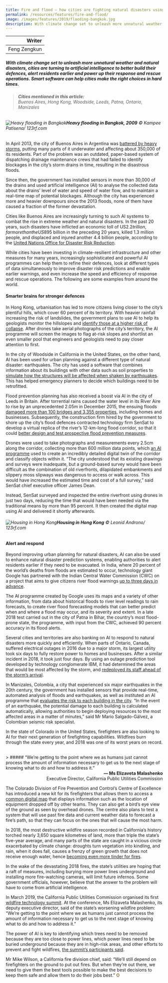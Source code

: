 ```yaml
---
title: Fire and flood — how cities are fighting natural disasters using AI
permalink: /resources/features/fire-and-flood/
image: /images/features/2019/flooding-bangkok.jpg
description: With climate change set to unleash more unnatural weather and natural disasters, cities are turning to artificial intelligence to better build their defences, alert residents earlier and power up their response and rescue operations. Smart software can help cities make the right choices in hard times. 
---
```


| Writer |
|---:|
| Feng Zengkun |

##### With climate change set to unleash more unnatural weather and natural disasters, cities are turning to artificial intelligence to better build their defences, alert residents earlier and power up their response and rescue operations. Smart software can help cities make the right choices in hard times.

> ###### **Cities mentioned in this article:** <br> Buenos Aires, Hong Kong, Woodside, Leeds, Patna, Ontario, Manizales

###### ![Heavy flooding in Bangkok](/images/features/2019/flooding-bangkok.jpg/)**Heavy flooding in Bangkok, 2009** © Kampee Patisena/ 123rf.com

In April 2013, the city of Buenos Aires in Argentina was [battered by heavy storms](https://www.digitalistmag.com/improving-lives/2018/04/24/buenos-aires-deploys-internet-of-things-to-prevent-disaster-06091325), putting many parts of it underwater and affecting about 350,000 of its residents. Part of the problem was an outdated, paper-based system of dispatching drainage maintenance crews that had failed to identify blockages in the city’s storm drains in time, resulting in the disastrous floods. 

Since then, the government has installed sensors in more than 30,000 of the drains and used artificial intelligence (AI) to analyse the collected data about the drains’ level of water and speed of water flow, and to maintain a real-time map of potential blockages. Although the city has experienced more and heavier downpours since the 2013 floods, none of them have caused a fraction of the former devastation. 

Cities like Buenos Aires are increasingly turning to such AI systems to combat the rise in extreme weather and natural disasters. In the past 20 years, such disasters have inflicted an economic toll of US$2.2 trillion, far more than the US$895 billion in the preceding 20 years, killed 1.3 million people, and displaced and injured another 4.4 billion people, according to the [United Nations Office for Disaster Risk Reduction](https://public.wmo.int/en/media/news/new-report-highlights-economic-cost-of-disasters). 

While cities have been investing in climate-resilient infrastructure and other measures for many years, increasingly sophisticated and powerful AI programmes can help them to refine their defences, look at different types of data simultaneously to improve disaster risk predictions and enable earlier warnings, and even increase the speed and efficiency of response and rescue operations. The following are some examples from around the world. 

#### **Smarter brains for stronger defences**

In Hong Kong, urbanisation has led to more citizens living closer to the city’s plentiful hills, which cover 60 percent of its territory. With heavier rainfall increasing the risk of landslides, the government plans to use AI to help its geologists monitor the hillslopes and [identify those at a higher risk of collapse](https://govinsider.asia/smart-gov/hong-kong-climate-change-disaster-ai/). After drones take aerial photographs of the city’s territory, the AI programme will screen the images to flag at-risk slopes and shortlist an even smaller pool that engineers and geologists need to pay closer attention to first. 

In the city of Woodside in California in the United States, on the other hand, AI has been used for urban planning against a different type of natural disaster: earthquakes. The city has used a software that combines information about its buildings with other data such as soil properties to [simulate how the structures will be affected when shaken by earthquakes](https://www.fastcompany.com/90232955/disaster-relief-is-dangerously-broken-can-ai-fix-it). This has helped emergency planners to decide which buildings need to be retrofitted. 

Flood prevention planning has also received a boost via AI in the city of Leeds in Britain. After torrential rains caused the water level in its River Aire to rise by an unprecedented 2.05m in December 2015, the ensuing floods [damaged more than 100 bridges and 3,355 properties](https://www.westyorks-ca.gov.uk/media/2532/leeds-city-region-flood-review-report-executive-summary-final.pdf), including homes and businesses. Subsequently, the construction firm hired by the government to shore up the city’s flood defences contracted technology firm SenSat to develop a virtual replica of the river’s 12-km-long flood corridor, so that it could [better design and test prospective flood prevention measures](http://www.bbc.com/future/story/20190226-how-to-bring-wildfires-back-under-control).

Drones were used to take photographs and measurements every 2.5cm along the corridor, collecting more than 600 million data points, which [an AI programme](https://www.sensat.co.uk/blog-leeds-flood-alleviation-scheme) used to create an incredibly detailed digital twin of the corridor and classify objects within it. “The city understood that its existing drawings and surveys were inadequate, but a ground-based survey would have been difficult as the combination of old riverfronts, dilapidated embankments and slippery moss slipways was dangerous to access or walk across. This would have increased the estimated time and cost of a full survey,” said SenSat chief executive officer James Dean. 

Instead, SenSat surveyed and inspected the entire riverfront using drones in just two days, reducing the time that would have been needed via the traditional means by more than 95 percent. It then created the digital map using AI and delivered it shortly afterwards. 

###### ![Housing in Hong Kong](/images/features/2019/housing-hongkong.jpg/)**Housing in Hong Kong** © Leonid Androno/ 123rf.com

#### **Alert and respond**

Beyond improving urban planning for natural disasters, AI can also be used to enhance natural disaster prediction systems, enabling authorities to alert residents earlier if they need to be evacuated. In India, where 20 percent of the world’s deaths from floods are estimated to occur, technology giant Google has partnered with the Indian Central Water Commission (CWC) on a project that aims to give citizens river flood warnings [up to three days in advance](https://www.livemint.com/companies/people/google-leveraging-machine-learning-to-predict-india-floods-1552193194482.html). 

The AI programme created by Google uses its maps and a variety of other information, from data about historical floods to river level readings to rain forecasts, to create river flood forecasting models that can better predict when and where a flood may occur, and its severity and extent. In a late 2018 test carried out in the city of Patna in Bihar, the country’s most flood-prone state, the programme, with input from the CWC, achieved 90 percent accuracy in its flood alerts. 

Several cities and territories are also banking on AI to respond to natural disasters more quickly and efficiently. When parts of Ontario, Canada, suffered electrical outages in 2016 due to a major storm, its largest utility took six days to fully restore power to homes and businesses. After a similar incident in 2018, it took just four days. By using an outage prediction tool developed by technology conglomerate IBM, it had determined the areas that would be most affected by the storm, and [redeployed its staff ahead of the storm’s arrival](https://www.wsj.com/articles/ai-helps-cities-predict-natural-disasters-1530065100). 

In Manizales, Colombia, a city that experienced six major earthquakes in the 20th century, the government has installed sensors that provide real-time, automated analysis of floods and earthquakes, as well as instituted an AI programme that [evaluates the risk to each building in the city](https://www.theguardian.com/cities/2018/nov/08/earthquakes-mudslides-active-volcano-worlds-riskiest-city-manizales-colombia). “In the event of an earthquake, the potential damage to each building is calculated automatically, allowing authorities to begin deploying resources to the most affected areas in a matter of minutes,” said Mr Mario Salgado-Gálvez, a Colombian seismic risk specialist. 

In the state of Colorado in the United States, firefighters are also looking to AI for their next generation of firefighting capabilities. Wildfires burn through the state every year, and 2018 was one of its worst years on record. 

<br>
> ##### “We’re getting to the point where we as humans just cannot process the amount of information necessary to get us to the next stage of knowing what to do and how to address it.”

<div align="right"><b>— Ms Elizaveta Malashenko</b><br> Executive Director, California Public Utilities Commission</div>

The Colorado Division of Fire Prevention and Control’s Centre of Excellence has introduced a new kit for its firefighters that allows them to access a [common digital map](https://www.bizjournals.com/denver/news/2018/11/09/colorado-wildfire-fighting-innovation.html) that displays information such as the location of equipment dropped off by other teams. They can also get a bird’s eye view of the ground as seen by overhead drones. The centre also plans to test a system that will use past fire data and current weather data to forecast a fire’s path, so that they can focus on the ones that will cause the most harm. 

In 2018, the most destructive wildfire season recorded in California’s history torched nearly 3,650 square kilometres of land, more than triple the state’s five-year average, and many parts of the state are caught in a vicious circle exacerbated by climate change: droughts turn vegetation into kindling, and rain, when it does fall, causes a frenzy of green growth that does not receive enough water, hence [becoming even more tinder for fires](https://www.bloomberg.com/news/articles/2019-01-17/california-fires-burn-all-year-as-drought-left-state-a-tinderbox). 

In the wake of the devastating 2018 fires, the state’s utilities are hoping that a raft of measures, including burying more power lines underground and installing more fire-watching cameras, will limit future infernos. Some government officials, however, believe that the answer to the problem will have to come from artificial intelligence. 

In March 2019, the California Public Utilities Commission organised its first [wildfire technology summit](https://www.govtech.com/fs/Californias-Historic-Wildfires-Lead-to-Tests-of-AI-Cameras.html). At the conference, Ms Elizaveta Malashenko, its deputy executive director, said of the state’s worsening wildfire problem: “We’re getting to the point where we as humans just cannot process the amount of information necessary to get us to the next stage of knowing what to do and how to address it.” 

The power of AI is key to identifying which trees need to be removed because they are too close to power lines, which power lines need to be buried underground because they are in high-risk areas, and other efforts to prevent and fight wildfires, [the summit’s participants said](https://sacramento.cbslocal.com/2019/03/20/artificial-intelligence-technology-wildfires/). 

Mr Mike Wilson, a California fire division chief, said: “We’ll still depend on firefighters on the ground to put out fires. But when they’re out there, we need to give them the best tools possible to make the best decisions to keep them safe and allow them to do their jobs best.” **<font color="#967942">O</font>**

